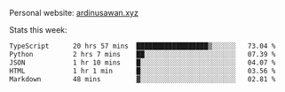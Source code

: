 Personal website: [ardinusawan.xyz](https://ardinusawan.xyz)

Stats this week:
<!--START_SECTION:waka-->

```txt
TypeScript      20 hrs 57 mins  ██████████████████▒░░░░░░   73.04 %
Python          2 hrs 7 mins    ██░░░░░░░░░░░░░░░░░░░░░░░   07.39 %
JSON            1 hr 10 mins    █░░░░░░░░░░░░░░░░░░░░░░░░   04.07 %
HTML            1 hr 1 min      █░░░░░░░░░░░░░░░░░░░░░░░░   03.56 %
Markdown        48 mins         ▓░░░░░░░░░░░░░░░░░░░░░░░░   02.81 %
```

<!--END_SECTION:waka-->
